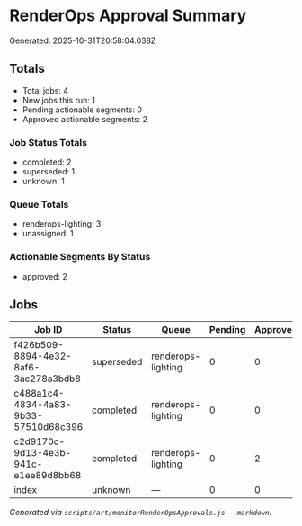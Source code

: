 # RenderOps Approval Summary

Generated: 2025-10-31T20:58:04.038Z

## Totals

- Total jobs: 4
- New jobs this run: 1
- Pending actionable segments: 0
- Approved actionable segments: 2

### Job Status Totals
- completed: 2
- superseded: 1
- unknown: 1

### Queue Totals
- renderops-lighting: 3
- unassigned: 1

### Actionable Segments By Status
- approved: 2

## Jobs

| Job ID | Status | Queue | Pending | Approved | Processed At |
|-------|--------|-------|---------|----------|--------------|
| f426b509-8894-4e32-8af6-3ac278a3bdb8 | superseded | renderops-lighting | 0 | 0 | 2025-10-31T20:57:39Z |
| c488a1c4-4834-4a83-9b33-57510d68c396 | completed | renderops-lighting | 0 | 0 | 2025-10-31T20:57:39Z |
| c2d9170c-9d13-4e3b-941c-e1ee89d8bb68 | completed | renderops-lighting | 0 | 2 | 2025-10-31T12:46:29Z |
| index | unknown | — | 0 | 0 | — |

_Generated via `scripts/art/monitorRenderOpsApprovals.js --markdown`._

